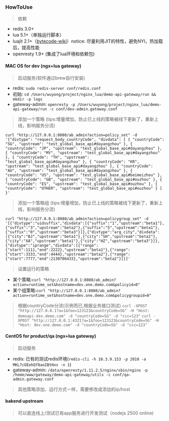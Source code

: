 ### HowToUse 
> 依赖 
* redis 3.0+ 
* lua 5.1+（单独运行脚本）
* luajit 2.1+（[bytecode-wiki](http://wiki.luajit.org/Bytecode-2.0)）notice: 尽量利用JIT的特性，避免NYI，热加载后，提高性能
* openresty 1.9+ (集成了lua环境和依赖包)

#### MAC OS for dev (ngx+lua gateway)
> 启动服务(软件通过brew自行安装)
* redis: `sudo redis-server conf/redis.conf`
* 初始: `cd /Users/wuyong/project/nginx_lua/demo-api-gateway/run && mkdir -p logs`
* gateway-admin: `openresty -p /Users/wuyong/project/nginx_lua/demo-api-gateway/run -c conf/dev-admin.gateway.conf`

> 添加一个策略 (tips:增量增加，防止已上线的策略被线下更新了，重新上线，影响服务分流)
```
curl "http://127.0.0.1:8080/ab_admin?action=policy_set" -d '{"divtype": "request_body_countryCode", "divdata": [ { "countryCode": "SG", "upstream": "test_global_base_api#dayangzhou" }, { "countryCode": "JP", "upstream": "test_global_base_api#dayangzhou" }, { "countryCode": "MY", "upstream": "test_global_base_api#dayangzhou" }, { "countryCode": "TH", "upstream": "test_global_base_api#dayangzhou" }, { "countryCode": "KR", "upstream": "test_global_base_api#dayangzhou" }, { "countryCode": "AU", "upstream": "test_global_base_api#dayangzhou" }, { "countryCode": "US", "upstream": "test_global_base_api#beimeizhou" }, { "countryCode": "GB", "upstream": "test_global_base_api#ouzhou" }, { "countryCode": "ES", "upstream": "test_global_base_api#ouzhou" }, { "countryCode": "OTHER", "upstream": "test_global_base_api#ouzhou" } ] }'
```

> 添加一个策略组 (tips:增量增加，防止已上线的策略被线下更新了，重新上线，影响服务分流)
```
curl "http://127.0.0.1:8080/ab_admin?action=policygroup_set" -d '[{"divtype":"uidsuffix","divdata":[{"suffix":"1","upstream":"beta1"},{"suffix":"3","upstream":"beta2"},{"suffix":"5","upstream":"beta1"},{"suffix":"0","upstream":"beta3"}]},{"divtype":"arg_city","divdata":[{"city":"BJ","upstream":"beta1"},{"city":"SH","upstream":"beta2"},{"city":"XA","upstream":"beta1"},{"city":"HZ","upstream":"beta3"}]},{"divtype":"iprange","divdata":[{"range":{"start":1111,"end":2222},"upstream":"beta1"},{"range":{"start":3333,"end":4444},"upstream":"beta2"},{"range":{"start":7777,"end":2130706433},"upstream":"beta2"}]}]'
```

> 设置运行的策略
* 某个策略:`curl "http://127.0.0.1:8080/ab_admin?action=runtime_set&hostname=dev.one.demo.com&policyid=0"`
* 某个组策略:`curl "http://127.0.0.1:8080/ab_admin?action=runtime_set&hostname=dev.one.demo.com&policygroupid=0"`

> 根据countryCode分流(示例而已,根据业务接口测试)
`curl -XPOST "http://127.0.0.1?a=1&foo=123123&countryCode=SG" -H "Host: demoapi-dev.demo.com" -d "countryCode=SG" -d "ccc=123"`
`curl -XPOST "http://127.0.0.1:4321?a=1&foo=123123&countryCode=SG" -H "Host: dev.one.demo.com" -d "countryCode=SG" -d "ccc=123"`

#### CentOS for product/qa (ngx+lua gateway)
> 启动服务
* redis: 已有的测试redis环境(`redis-cli -h 10.3.9.153 -p 2010 -a MKL7cOEehQf8aoIBtHxs -n 1`)
* gateway-admin: `/data/openresty/1.11.2.5/nginx/sbin/nginx -p /home/www/gateway/demo-api-gateway/utils -c conf/qa-admin.gateway.conf`

> 其他策略添加、运行方式一样，需要修改成添加的ip/host

#### bakend upstream 
> 可以直连线上/测试已有app服务进行开发测试（nodejs 2500 online)


